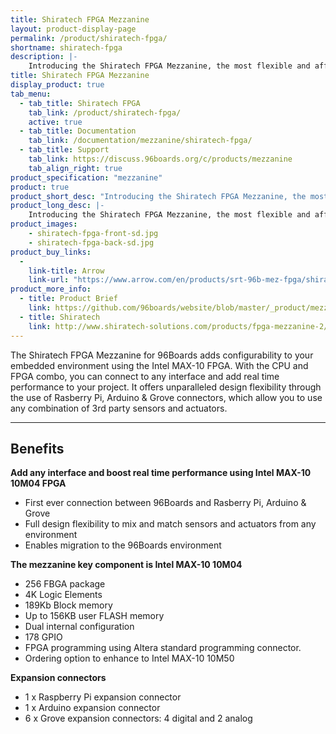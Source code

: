 ```yaml
---
title: Shiratech FPGA Mezzanine
layout: product-display-page
permalink: /product/shiratech-fpga/
shortname: shiratech-fpga
description: |-
    Introducing the Shiratech FPGA Mezzanine, the most flexible and affordable embedded environment for the Intel MAX-10 FPGA, lets you connect to any interface.
title: Shiratech FPGA Mezzanine
display_product: true
tab_menu:
  - tab_title: Shiratech FPGA
    tab_link: /product/shiratech-fpga/
    active: true
  - tab_title: Documentation
    tab_link: /documentation/mezzanine/shiratech-fpga/
  - tab_title: Support
    tab_link: https://discuss.96boards.org/c/products/mezzanine
    tab_align_right: true
product_specification: "mezzanine"
product: true
product_short_desc: "Introducing the Shiratech FPGA Mezzanine, the most flexible and affordable embedded environment for the Intel MAX-10 FPGA, lets you connect to any interface."
product_long_desc: |-
    Introducing the Shiratech FPGA Mezzanine, the most flexible and affordable embedded environment for the Intel MAX-10 FPGA, lets you connect to any interface.
product_images:
    - shiratech-fpga-front-sd.jpg
    - shiratech-fpga-back-sd.jpg
product_buy_links:
  -
    link-title: Arrow
    link-url: "https://www.arrow.com/en/products/srt-96b-mez-fpga/shiratech"
product_more_info:
  - title: Product Brief
    link: https://github.com/96boards/website/blob/master/_product/mezzanine/shiratech-fpga/files/shiratech-fpga-brief.pdf
  - title: Shiratech
    link: http://www.shiratech-solutions.com/products/fpga-mezzanine-2/
---
```

The Shiratech FPGA Mezzanine for 96Boards adds configurability to your embedded environment using the Intel MAX-10 FPGA. With the CPU and FPGA combo, you can connect to any interface and add real time performance to your project. It offers unparalleled design flexibility through the use of Rasberry Pi, Arduino & Grove connectors, which allow you to use any combination of 3rd party sensors and actuators.

***

## Benefits

**Add any interface and boost real time performance using Intel MAX-10 10M04 FPGA**

- First ever connection between 96Boards and Rasberry Pi, Arduino & Grove
- Full design flexibility to mix and match sensors and actuators from any environment
- Enables migration to the 96Boards environment

**The mezzanine key component is Intel MAX-10 10M04**

- 256 FBGA package
- 4K Logic Elements
- 189Kb Block memory
- Up to 156KB user FLASH memory
- Dual internal configuration
- 178 GPIO
- FPGA programming using Altera standard programming connector.
- Ordering option to enhance to Intel MAX-10 10M50

**Expansion connectors**

- 1 x Raspberry Pi expansion connector
- 1 x Arduino expansion connector
- 6 x Grove expansion connectors: 4 digital and 2 analog
